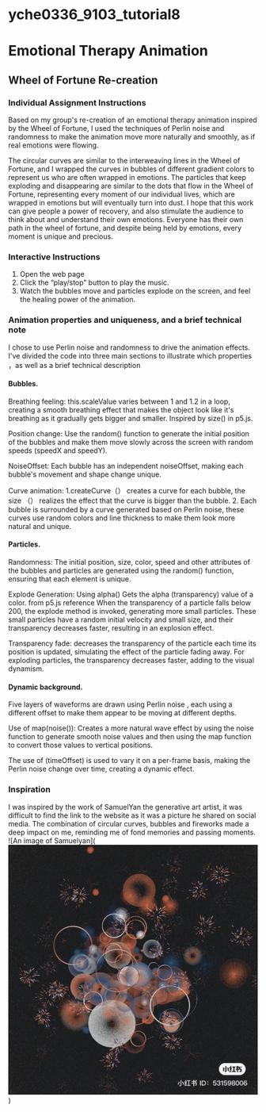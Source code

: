 # yche0336_9103_tutorial8
# Emotional Therapy Animation
## Wheel of Fortune Re-creation
### Individual Assignment Instructions

Based on my group's re-creation of an emotional therapy animation inspired by the Wheel of Fortune, I used the techniques of Perlin noise and randomness to make the animation move more naturally and smoothly, as if real emotions were flowing.

The circular curves are similar to the interweaving lines in the Wheel of Fortune, and I wrapped the curves in bubbles of different gradient colors to represent us who are often wrapped in emotions. The particles that keep exploding and disappearing are similar to the dots that flow in the Wheel of Fortune, representing every moment of our individual lives, which are wrapped in emotions but will eventually turn into dust. I hope that this work can give people a power of recovery, and also stimulate the audience to think about and understand their own emotions. Everyone has their own path in the wheel of fortune, and despite being held by emotions, every moment is unique and precious.

### Interactive Instructions
1. Open the web page
2. Click the “play/stop” button to play the music.
3. Watch the bubbles move and particles explode on the screen, and feel the healing power of the animation.

### Animation properties and uniqueness, and a brief technical note
I chose to use Perlin noise and randomness to drive the animation effects. I've divided the code into three main sections to illustrate which properties ，as well as a brief technical description

#### Bubbles.

Breathing feeling: this.scaleValue varies between 1 and 1.2 in a loop, creating a smooth breathing effect that makes the object look like it's breathing as it gradually gets bigger and smaller. Inspired by size() in p5.js.

Position change: Use the random() function to generate the initial position of the bubbles and make them move slowly across the screen with random speeds (speedX and speedY).

NoiseOffset: Each bubble has an independent noiseOffset, making each bubble's movement and shape change unique.

Curve animation: 1.createCurve（） creates a curve for each bubble, the size （） realizes the effect that the curve is bigger than the bubble.
2. Each bubble is surrounded by a curve generated based on Perlin noise, these curves use random colors and line thickness to make them look more natural and unique.

#### Particles.

Randomness: The initial position, size, color, speed and other attributes of the bubbles and particles are generated using the random() function, ensuring that each element is unique.

Explode Generation: Using alpha() Gets the alpha (transparency) value of a color. from p5.js reference When the transparency of a particle falls below 200, the explode method is invoked, generating more small particles. These small particles have a random initial velocity and small size, and their transparency decreases faster, resulting in an explosion effect.

Transparency fade: decreases the transparency of the particle each time its position is updated, simulating the effect of the particle fading away. For exploding particles, the transparency decreases faster, adding to the visual dynamism.

#### Dynamic background.

Five layers of waveforms are drawn using Perlin noise , each using a different offset to make them appear to be moving at different depths.

Use of map(noise()): Creates a more natural wave effect by using the noise function to generate smooth noise values and then using the map function to convert those values to vertical positions.

The use of (timeOffset) is used to vary it on a per-frame basis, making the Perlin noise change over time, creating a dynamic effect.

### Inspiration

I was inspired by the work of SamuelYan the generative art artist, it was difficult to find the link to the website as it was a picture he shared on social media. The combination of circular curves, bubbles and fireworks made a deep impact on me, reminding me of fond memories and passing moments.
![An image of Samuelyan](![alt text](assets/WechatIMG941.jpg))
